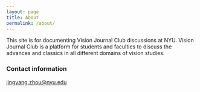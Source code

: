 ```yaml
---
layout: page
title: About
permalink: /about/
---
```


This site is for documenting Vision Journal Club discussions at NYU. Vision Journal Club is a platform for students and faculties to discuss the advances and classics in all different domains of vision studies. 

### Contact information

[jingyang.zhou@nyu.edu](mailto:jingyang.zhou@nyu.edu)  

